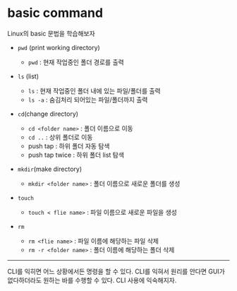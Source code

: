 # basic command

Linux의 basic 문법을 학습해보자

- `pwd` (print working directory)

    - `pwd` : 현재 작업중인 폴더 경로를 출력

- `ls` (list)
    - `ls` : 현재 작업중인 폴더 내에 있는 파일/폴더를 출력
    - `ls -a` : 숨김처리 되어있는 파일/폴더까지 출력

- `cd`(change directory)
    - `cd <folder name>` : 폴더 이름으로 이동
    - `cd ..` : 상위 폴더로 이동
    - push tap : 하위 폴더 자동 탐색
    - push tap twice : 하위 폴더 list 탐색

- `mkdir`(make directory)
    - `mkdir <folder name>` : 폴더 이름으로 새로운 폴더를 생성

- `touch`
    - `touch < flie name>` : 파일 이름으로 새로운 파일을 생성

- `rm`
    - `rm <flie name>` : 파일 이름에 해당하는 파일 삭제
    - `rm -r <folder name>` : 폴더 이름에 해당하는 폴더 삭제

---

CLI를 익히면 어느 상황에서든 명령을 할 수 있다. CLI를 익혀서 원리를 안다면 GUI가 없다하더라도 원하는 바를 수행할 수 있다. CLI 사용에 익숙해지자.
